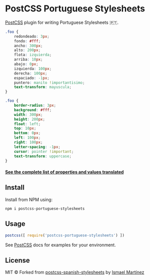 # PostCSS Portuguese Stylesheets

[PostCSS] plugin for writing Portuguese Stylesheets :portugal:.

[PostCSS]: https://github.com/postcss/postcss
[ci-img]:  https://travis-ci.org/ismamz/postcss-spanish-stylesheets.svg
[ci]:      https://travis-ci.org/ismamz/postcss-spanish-stylesheets

```css
.foo {
    redondeado: 3px;
    fondo: #fff;
    ancho: 300px;
    alto: 200px;
    flota: izquierda;
    arriba: 10px;
    abajo: 0px;
    izquierda: 100px;
    derecha: 100px;
    espaciado: -1px;
    puntero: manito !importantisimo;
    text-transform: mayuscula;
}
```

```css
.foo {
    border-radius: 3px;
    background: #fff;
    width: 300px;
    height: 200px;
    float: left;
    top: 10px;
    bottom: 0px;
    left: 100px;
    right: 100px;
    letter-spacing: -1px;
    cursor: pointer !important;
    text-transform: uppercase;
}
```

#### [See the complete list of properties and values translated](https://github.com/SaraVieira/postcss-portuguese-stylesheets/blob/master/index.js)

## Install

Install from NPM using:

```
npm i postcss-portuguese-stylesheets
```

## Usage

```js
postcss([ require('postcss-portuguese-stylesheets') ])
```

See [PostCSS] docs for examples for your environment.


## License

MIT ©
Forked from [postcss-spanish-stylesheets](https://github.com/ismamz/postcss-spanish-stylesheets) by [Ismael Martínez](http://isma.uy)
